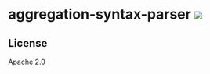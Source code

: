 # aggregation-syntax-parser [![][travis_img]][travis_url]

## License

Apache 2.0

[travis_img]: https://travis-ci.com/mongodb-js/aggregation-syntax-parser.svg?token=ezEB2TnpPiu7XLo6ByZp&branch=master
[travis_url]: https://travis-ci.com/mongodb-js/aggregation-syntax-parser
